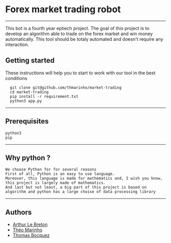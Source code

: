 # Forex market trading robot

---
This bot is a fourth year eptiech project.
The goal of this project is to develop an algorithm able to trade on the forex market and win money automatically.
This tool should be totaly automated and doesn't require any interaction.

## Getting started
These instructions will help you to start to work with our tool in the best conditions
```
  git clone git@github.com/thmarinho/market-trading
  cd market-trading
  pip install -r requirement.txt
  python3 app.py
```
---
## Prerequisites
```
python3
pip
```
---
## Why python ?
```
We choose Python for for several reasons
First of all, Python is an easy to use language.
Moreover, this language is made for mathematics and, I wish you know, this project is largely made of mathematics.
And last but not least, a big part of this project is based on algorithm and python has a large choise of data processing library
```
---
## Authors
* [Arthur Le Breton](arthut.le-breton@epitech.eu)
* [Théo Marinho](theo.marinho@epitech.eu)
* [Thomas Bocquez](thomas.bocquez@eptiech.eu)
